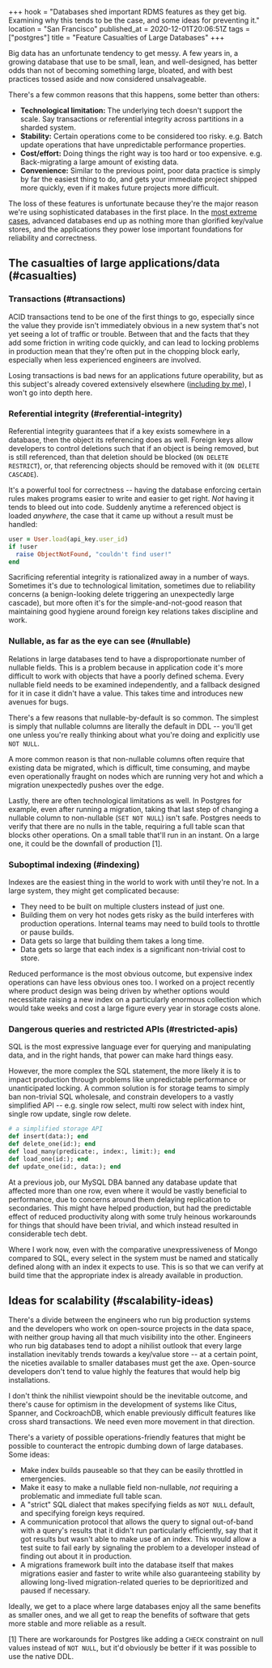 +++
hook = "Databases shed important RDMS features as they get big. Examining why this tends to be the case, and some ideas for preventing it."
location = "San Francisco"
published_at = 2020-12-01T20:06:51Z
tags = ["postgres"]
title = "Feature Casualties of Large Databases"
+++

Big data has an unfortunate tendency to get messy. A few years in, a growing database that use to be small, lean, and well-designed, has better odds than not of becoming something large, bloated, and with best practices tossed aside and now considered unsalvageable.

There's a few common reasons that this happens, some better than others:

* **Technological limitation:** The underlying tech doesn't support the scale. Say transactions or referential integrity across partitions in a sharded system.
* **Stability:** Certain operations come to be considered too risky. e.g. Batch update operations that have unpredictable performance properties.
* **Cost/effort:** Doing things the right way is too hard or too expensive. e.g. Back-migrating a large amount of existing data.
* **Convenience:** Similar to the previous point, poor data practice is simply by far the easiest thing to do, and gets your immediate project shipped more quickly, even if it makes future projects more difficult.

The loss of these features is unfortunate because they're the major reason we're using sophisticated databases in the first place. In the [most extreme cases](https://eng.uber.com/schemaless-part-one-mysql-datastore/), advanced databases end up as nothing more than glorified key/value stores, and the applications they power lose important foundations for reliability and correctness.

## The casualties of large applications/data (#casualties)

### Transactions (#transactions)

ACID transactions tend to be one of the first things to go, especially since the value they provide isn't immediately obvious in a new system that's not yet seeing a lot of traffic or trouble. Between that and the facts that they add some friction in writing code quickly, and can lead to locking problems in production mean that they're often put in the chopping block early, especially when less experienced engineers are involved.

Losing transactions is bad news for an applications future operability, but as this subject's already covered extensively elsewhere ([including by me](/acid)), I won't go into depth here.

### Referential integrity (#referential-integrity)

Referential integrity guarantees that if a key exists somewhere in a database, then the object its referencing does as well. Foreign keys allow developers to control deletions such that if an object is being removed, but is still referenced, than that deletion should be blocked (`ON DELETE RESTRICT`), or, that referencing objects should be removed with it (`ON DELETE CASCADE`).

It's a powerful tool for correctness -- having the database enforcing certain rules makes programs easier to write and easier to get right. _Not_ having it tends to bleed out into code. Suddenly anytime a referenced object is loaded _anywhere_, the case that it came up without a result must be handled:

``` ruby
user = User.load(api_key.user_id)
if !user
  raise ObjectNotFound, "couldn't find user!"
end
```

Sacrificing referential integrity is rationalized away in a number of ways. Sometimes it's due to technological limitation, sometimes due to reliability concerns (a benign-looking delete triggering an unexpectedly large cascade), but more often it's for the simple-and-not-good reason that maintaining good hygiene around foreign key relations takes discipline and work.

### Nullable, as far as the eye can see (#nullable)

Relations in large databases tend to have a disproportionate number of nullable fields. This is a problem because in application code it's more difficult to work with objects that have a poorly defined schema. Every nullable field needs to be examined independently, and a fallback designed for it in case it didn't have a value. This takes time and introduces new avenues for bugs.

There's a few reasons that nullable-by-default is so common. The simplest is simply that nullable columns are literally the default in DDL -- you'll get one unless you're really thinking about what you're doing and explicitly use `NOT NULL`.

A more common reason is that non-nullable columns often require that existing data be migrated, which is difficult, time consuming, and maybe even operationally fraught on nodes which are running very hot and which a migration unexpectedly pushes over the edge.

Lastly, there are often technological limitations as well. In Postgres for example, even after running a migration, taking that last step of changing a nullable column to non-nullable (`SET NOT NULL`) isn't safe. Postgres needs to verify that there are no nulls in the table, requiring a full table scan that blocks other operations. On a small table that'll run in an instant. On a large one, it could be the downfall of production [1].

### Suboptimal indexing (#indexing)

Indexes are the easiest thing in the world to work with until they're not. In a large system, they might get complicated because:

* They need to be built on multiple clusters instead of just one.
* Building them on very hot nodes gets risky as the build interferes with production operations. Internal teams may need to build tools to throttle or pause builds.
* Data gets so large that building them takes a long time.
* Data gets so large that each index is a significant non-trivial cost to store.

Reduced performance is the most obvious outcome, but expensive index operations can have less obvious ones too. I worked on a project recently where product design was being driven by whether options would necessitate raising a new index on a particularly enormous collection which would take weeks and cost a large figure every year in storage costs alone.

### Dangerous queries and restricted APIs (#restricted-apis)

SQL is the most expressive language ever for querying and manipulating data, and in the right hands, that power can make hard things easy.

However, the more complex the SQL statement, the more likely it is to impact production through problems like unpredictable performance or unanticipated locking. A common solution is for storage teams to simply ban non-trivial SQL wholesale, and constrain developers to a vastly simplified API -- e.g. single row select, multi row select with index hint, single row update, single row delete.

``` ruby
# a simplified storage API
def insert(data:); end
def delete_one(id:); end
def load_many(predicate:, index:, limit:); end
def load_one(id:); end
def update_one(id:, data:); end
```

At a previous job, our MySQL DBA banned any database update that affected more than one row, even where it would be vastly beneficial to performance, due to concerns around them delaying replication to secondaries. This might have helped production, but had the predictable effect of reduced productivity along with some truly heinous workarounds for things that should have been trivial, and which instead resulted in considerable tech debt.

Where I work now, even with the comparative unexpressiveness of Mongo compared to SQL, every select in the system must be named and statically defined along with an index it expects to use. This is so that we can verify at build time that the appropriate index is already available in production.

## Ideas for scalability (#scalability-ideas)

There's a divide between the engineers who run big production systems and the developers who work on open-source projects in the data space, with neither group having all that much visibility into the other. Engineers who run big databases tend to adopt a nihilist outlook that every large installation inevitably trends towards a key/value store -- at a certain point, the niceties available to smaller databases must get the axe. Open-source developers don't tend to value highly the features that would help big installations.

I don't think the nihilist viewpoint should be the inevitable outcome, and there's cause for optimism in the development of systems like Citus, Spanner, and CockroachDB, which enable previously difficult features like cross shard transactions. We need even more movement in that direction.

There's a variety of possible operations-friendly features that might be possible to counteract the entropic dumbing down of large databases. Some ideas:

* Make index builds pauseable so that they can be easily throttled in emergencies.
* Make it easy to make a nullable field non-nullable, *not* requiring a problematic and immediate full table scan.
* A "strict" SQL dialect that makes specifying fields as `NOT NULL` default, and specifying foreign keys required.
* A communication protocol that allows the query to signal out-of-band with a query's results that it didn't run particularly efficiently, say that it got results but wasn't able to make use of an index. This would allow a test suite to fail early by signaling the problem to a developer instead of finding out about it in production.
* A migrations framework built into the database itself that makes migrations easier and faster to write while also guaranteeing stability by allowing long-lived migration-related queries to be deprioritized and paused if necessary.

Ideally, we get to a place where large databases enjoy all the same benefits as smaller ones, and we all get to reap the benefits of software that gets more stable and more reliable as a result.

[1] There are workarounds for Postgres like adding a `CHECK` constraint on null values instead of `NOT NULL`, but it'd obviously be better if it was possible to use the native DDL.
